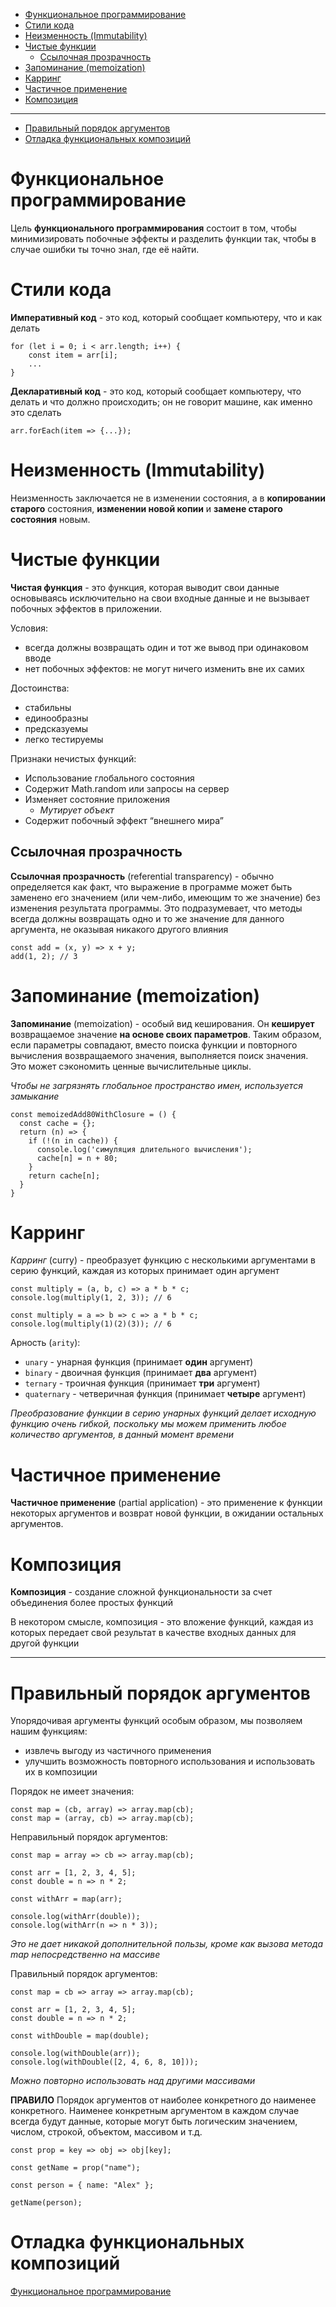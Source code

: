 - [Функциональное программирование](#functional__programming)
- [Стили кода](#code__style)
- [Неизменность (Immutability)](#immutability)
- [Чистые функции](#pure__functions)
  - [Ссылочная прозрачность](#referential__transparency)
- [Запоминание (memoization)](#memoization)
- [Карринг](#curry)
- [Частичное применение](#partial__application)
- [Композиция](#compose)
---
- [Правильный порядок аргументов](#arguments__order)
- [Отладка функциональных композиций](#debugging)



# <a name="functional__programming"></a>  Функциональноe программирование

Цель **функционального программирования** состоит в том, чтобы минимизировать побочные эффекты и разделить функции так, чтобы в случае ошибки ты точно знал, где её найти.


# <a name="code__style"></a>  Стили кода

**Императивный код** - это код, который сообщает компьютеру, что и как делать
```
for (let i = 0; i < arr.length; i++) {
    const item = arr[i];
    ...
}
```

**Декларативный код** - это код, который сообщает компьютеру, что делать и что должно происходить; он не говорит машине, как именно это сделать
```
arr.forEach(item => {...});
```


# <a name="immutability"></a>  Неизменность (Immutability)

Неизменность заключается не в изменении состояния, а в **копировании старого** состояния, **изменении новой копии** и **замене старого состояния** новым.


# <a name="pure__functions"></a>  Чистые функции

**Чистая функция** - это функция, которая выводит свои данные основываясь исключительно на свои входные данные и не вызывает побочных эффектов в приложении.

Условия:
- всегда должны возвращать один и тот же вывод при одинаковом вводе
- нет побочных эффектов: не могут ничего изменить вне их самих

Достоинства:
- стабильны
- единообразны
- предсказуемы
- легко тестируемы

Признаки нечистых функций:
- Использование глобального состояния
- Содержит Math.random или запросы на сервер
- Изменяет состояние приложения
  - *Мутирует объект*
- Содержит побочный эффект “внешнего мира”


## <a name="referential__transparency"></a>  Ссылочная прозрачность

**Ссылочная прозрачность** (referential transparency) - обычно определяется как факт, что выражение в программе может быть заменено его значением (или чем-либо, имеющим то же значение) без изменения результата программы. Это подразумевает, что методы всегда должны возвращать одно и то же значение для данного аргумента, не оказывая никакого другого влияния

```
const add = (x, y) => x + y;
add(1, 2); // 3
```


# <a name="memoization"></a>  Запоминание (memoization)

**Запоминание** (memoization) - особый вид кеширования. Он **кеширует** возвращаемое значение **на основе своих параметров**. Таким образом, если параметры совпадают, вместо поиска функции и повторного вычисления возвращаемого значения, выполняется поиск значения. Это может сэкономить ценные вычислительные циклы.

*Чтобы не загрязнять глобальное пространство имен, используется замыкание*

```
const memoizedAdd80WithClosure = () {
  const cache = {};
  return (n) => {
    if (!(n in cache)) {
      console.log('симуляция длительного вычисления');
      cache[n] = n + 80;
    }    
    return cache[n];
  }
}
```


# <a name="curry"></a>  Карринг

*Карринг* (curry) - преобразует функцию с несколькими аргументами в серию функций, каждая из которых принимает один аргумент

```
const multiply = (a, b, c) => a * b * c;
console.log(multiply(1, 2, 3)); // 6

const multiply = a => b => c => a * b * c;
console.log(multiply(1)(2)(3)); // 6
```

Aрность (`arity`):
- `unary` - унарная функция (принимает **один** аргумент)
- `binary` - двоичная функция (принимает **два** аргумент)
- `ternary` - троичная функция (принимает **три** аргумент)
- `quaternary` - четверичная функция (принимает **четыре** аргумент)

*Преобразование функции в серию унарных функций делает исходную функцию очень гибкой, поскольку мы можем применить любое количество аргументов, в данный момент времени*


# <a name="partial__application"></a>  Частичное применение

**Частичное применение** (partial application) - это применение к функции некоторых аргументов и возврат новой функции, в ожидании остальных аргументов.


# <a name="compose"></a>  Композиция

**Композиция** - создание сложной функциональности за счет объединения более простых функций

В некотором смысле, композиция - это вложение функций, каждая из которых передает свой результат в качестве входных данных для другой функции

---

# <a name="arguments__order"></a>  Правильный порядок аргументов

Упорядочивая аргументы функций особым образом, мы позволяем нашим функциям:
- извлечь выгоду из частичного применения
- улучшить возможность повторного использования и использовать их в композиции


Порядок не имеет значения:
```
const map = (cb, array) => array.map(cb);
const map = (array, cb) => array.map(cb);
```

Неправильный порядок аргументов:
```
const map = array => cb => array.map(cb);

const arr = [1, 2, 3, 4, 5];
const double = n => n * 2;

const withArr = map(arr);

console.log(withArr(double));
console.log(withArr(n => n * 3));
```
*Это не дает никакой дополнительной пользы, кроме как вызова метода map непосредственно на массиве*

Правильный порядок аргументов:
```
const map = cb => array => array.map(cb);

const arr = [1, 2, 3, 4, 5];
const double = n => n * 2;

const withDouble = map(double);

console.log(withDouble(arr));
console.log(withDouble([2, 4, 6, 8, 10]));
```
*Можно повторно использовать над другими массивами*

**ПРАВИЛО**
Порядок аргументов от наиболее конкретного до наименее конкретного. Наименее конкретным аргументом в каждом случае всегда будут данные, которые могут быть логическим значением, числом, строкой, объектом, массивом и т.д.

```
const prop = key => obj => obj[key];

const getName = prop("name");

const person = { name: "Alex" };

getName(person);
```



# <a name="debugging"></a>  Отладка функциональных композиций


[Функциональное программирование](https://frontend-stuff.com/blog/javascript-functional-programming)